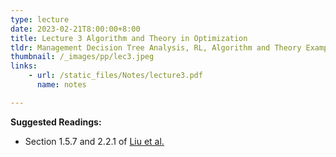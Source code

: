 ```yaml
---
type: lecture
date: 2023-02-21T8:00:00+8:00
title: Lecture 3 Algorithm and Theory in Optimization
tldr: Management Decision Tree Analysis, RL, Algorithm and Theory Examples
thumbnail: /_images/pp/lec3.jpeg
links: 
    - url: /static_files/Notes/lecture3.pdf
      name: notes

---
```

**Suggested Readings:**

- Section 1.5.7  and 2.2.1 of [Liu et al.](http://bicmr.pku.edu.cn/~wenzw/optbook/opt1.pdf)


